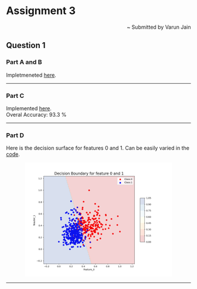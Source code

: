 # Assignment 3

<div align="right">
~ Submitted by Varun Jain
</div>

## Question 1

### Part A and B

Impletmeneted [here](https://github.com/varunjain3/Logistic_Regression/blob/main/Binnary_LR.py).

---

### Part C

Implemented [here](https://github.com/varunjain3/Logistic_Regression/blob/main/question1.py).<br>
Overal Accuracy: 93.3 %

---

### Part D

Here is the decision surface for features 0 and 1. Can be easily varied in the [code](https://github.com/varunjain3/Logistic_Regression/blob/main/question1.py#98).

<p align="center">
  <img width="400" src="https://github.com/varunjain3/Logistic_Regression/blob/main/figures/Q1_DecisionBoundary.png">
</p>

---

